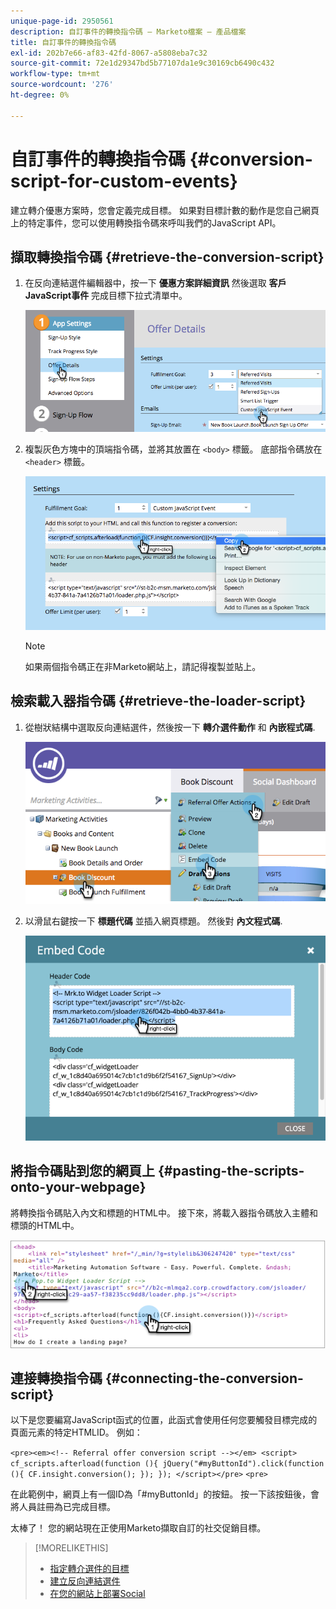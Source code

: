 ```yaml
---
unique-page-id: 2950561
description: 自訂事件的轉換指令碼 — Marketo檔案 — 產品檔案
title: 自訂事件的轉換指令碼
exl-id: 202b7e66-af83-42fd-8067-a5808eba7c32
source-git-commit: 72e1d29347bd5b77107da1e9c30169cb6490c432
workflow-type: tm+mt
source-wordcount: '276'
ht-degree: 0%

---
```


# 自訂事件的轉換指令碼 {#conversion-script-for-custom-events}

建立轉介優惠方案時，您會定義完成目標。 如果對目標計數的動作是您自己網頁上的特定事件，您可以使用轉換指令碼來呼叫我們的JavaScript API。

## 擷取轉換指令碼 {#retrieve-the-conversion-script}

1. 在反向連結選件編輯器中，按一下 **優惠方案詳細資訊** 然後選取 **客戶JavaScript事件** 完成目標下拉式清單中。

   ![](assets/image2015-4-20-17-3a22-3a15.png)

1. 複製灰色方塊中的頂端指令碼，並將其放置在 `<body>` 標籤。 底部指令碼放在 `<header>` 標籤。

   ![](assets/image2015-4-20-17-3a29-3a7.png)

   >[!NOTE]
   >
   >如果兩個指令碼正在非Marketo網站上，請記得複製並貼上。

## 檢索載入器指令碼 {#retrieve-the-loader-script}

1. 從樹狀結構中選取反向連結選件，然後按一下 **轉介選件動作** 和 **內嵌程式碼**.

   ![](assets/image2015-4-20-17-3a34-3a46.png)

1. 以滑鼠右鍵按一下 **標題代碼** 並插入網頁標題。 然後對 **內文程式碼**.

   ![](assets/image2015-4-20-20-3a49-3a19.png)

## 將指令碼貼到您的網頁上 {#pasting-the-scripts-onto-your-webpage}

將轉換指令碼貼入內文和標題的HTML中。 接下來，將載入器指令碼放入主體和標頭的HTML中。

![](assets/image2015-4-20-21-3a0-3a16.png)

## 連接轉換指令碼 {#connecting-the-conversion-script}

以下是您要編寫JavaScript函式的位置，此函式會使用任何您要觸發目標完成的頁面元素的特定HTMLID。 例如：

`<pre><em><!-- Referral offer conversion script --></em> <script> cf_scripts.afterload(function (){ jQuery("#myButtonId").click(function (){ CF.insight.conversion(); }); }); </script></pre>` `<pre>`

在此範例中，網頁上有一個ID為「#myButtonId」的按鈕。 按一下該按鈕後，會將人員註冊為已完成目標。

太棒了！ 您的網站現在正使用Marketo擷取自訂的社交促銷目標。

>[!MORELIKETHIS]
>
>* [指定轉介選件的目標](/help/marketo/product-docs/demand-generation/social/referral-offers/specify-goal-for-referral-offer.md)
>* [建立反向連結選件](/help/marketo/product-docs/demand-generation/social/referral-offers/create-a-referral-offer.md)
>* [在您的網站上部署Social](/help/marketo/product-docs/demand-generation/social/social-functions/deploy-social-on-your-website.md)

